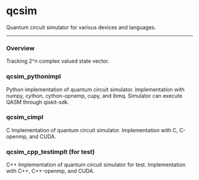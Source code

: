 # qcsim
Quantum circuit simulator for various devices and languages.

---

### Overview
Tracking 2^n complex valued state vector.

### qcsim_pythonimpl

Python implementation of quantum circuit simulator.
Implementation with numpy, cython, cython-opnemp, cupy, and ibmq.
Simulator can execute QASM through qiskit-sdk.

### qcsim_cimpl

C Implementation of quantum circuit simulator.
Implementation with C, C-openmp, and CUDA.

### qcsim_cpp_testimplt (for test)

C++ Implementation of quantum circuit simulator for test.
Implementation with C++, C++-openmp, and CUDA.

